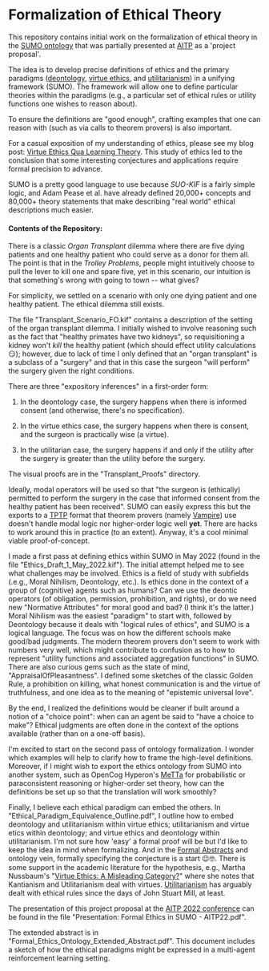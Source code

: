 # Formalization of Ethical Theory

This repository contains initial work on the formalization of ethical theory in the [SUMO ontology](https://github.com/ontologyportal/sumo) that was partially presented at [AITP](http://aitp-conference.org/2022/) as a 'project proposal'.

The idea is to develop precise definitions of ethics and the primary paradigms ([deontology](https://plato.stanford.edu/entries/ethics-deontological/), [virtue ethics](https://plato.stanford.edu/entries/ethics-virtue/), and [utilitarianism](https://plato.stanford.edu/entries/consequentialism/)) in a unifying framework (SUMO).  The framework will allow one to define particular theories within the paradigms (e.g., a particular set of ethical rules or utility functions one wishes to reason about).

To ensure the definitions are "good enough", crafting examples that one can reason with (such as via calls to theorem provers) is also important.

For a casual exposition of my understanding of ethics, please see my blog post: [Virtue Ethics Qua Learning Theory](https://gardenofminds.art/blog/virtue-ethics/).  This study of ethics led to the conclusion that some interesting conjectures and applications require formal precision to advance.

SUMO is a pretty good language to use because _SUO-KIF_ is a fairly simple logic, and Adam Pease et al. have already defined 20,000+ concepts and 80,000+ theory statements that make describing "real world" ethical descriptions much easier.

#### Contents of the Repository:

There is a classic _Organ Transplant_ dilemma where there are five dying patients and one healthy patient who could serve as a donor for them all.  The point is that in the _Trolley Problems_, people might intuitively choose to pull the lever to kill one and spare five, yet in this scenario, our intuition is that something's wrong with going to town -- what gives?

For simplicity, we settled on a scenario with only one dying patient and one healthy patient.  The ethical dilemma still exists.

The file "Transplant_Scenario_FO.kif" contains a description of the setting of the organ transplant dilemma.  I initially wished to involve reasoning such as the fact that "healthy primates have two kidneys", so requisitioning a kidney won't _kill_ the healthy patient (which should effect utility calculations 😏); however, due to lack of time I only defined that an "organ transplant" is a subclass of a "surgery" and that in this case the surgeon "will perform" the surgery given the right conditions. 

There are three "expository inferences" in a first-order form:

1) In the deontology case, the surgery happens when there is informed consent (and otherwise, there's no specification).

2) In the virtue ethics case, the surgery happens when there is consent, and the surgeon is practically wise (a virtue).

3) In the utilitarian case, the surgery happens if and only if the utility after the surgery is greater than the utility before the surgery.

The visual proofs are in the "Transplant_Proofs" directory.

Ideally, modal operators will be used so that "the surgeon is (ethically) permitted to perform the surgery in the case that informed consent from the healthy patient has been received".  SUMO can easily express this but the exports to a [TPTP](https://www.tptp.org/) format that theorem provers (namely [Vampire](https://vprover.github.io/)) use doesn't handle modal logic nor higher-order logic well __yet__.  There are hacks to work around this in practice (to an extent).  Anyway, it's a cool minimal viable proof-of-concept.

I made a first pass at defining ethics within SUMO in May 2022 (found in the file "Ethics_Draft_1_May_2022.kif").  The initial attempt helped me to see what challenges may be involved.  Ethics is a field of study with subfields (.e.g., Moral Nihilism, Deontology, etc.).  Is ethics done in the context of a group of (cognitive) agents such as humans?  Can we use the deontic operators (of obligation, permission, prohibition, and rights), or do we need new "Normative Attributes" for moral good and bad?  (I think it's the latter.)  Moral Nihilism was the easiest "paradigm" to start with, followed by Deontology because it deals with "logical rules of ethics", and SUMO is a logical language.  The focus was on how the different schools make good/bad judgments.  The modern theorem provers don't seem to work with numbers very well, which might contribute to confusion as to how to represent "utility functions and associated aggregation functions" in SUMO.  There are also curious gems such as the  state of mind, "AppraisalOfPleasantness".  I defined some sketches of the classic Golden Rule, a prohibition on killing, what honest communication is and the virtue of truthfulness, and one idea as to the meaning of "epistemic universal love".

By the end, I realized the definitions would be cleaner if built around a notion of a "choice point": when can an agent be said to "have a choice to make"?  Ethical judgments are often done in the context of the options available (rather than on a one-off basis).

I'm excited to start on the second pass of ontology formalization.  I wonder which examples will help to clarify how to frame the high-level definitions.  Moreover, if I might wish to export the ethics ontology from SUMO into another system, such as OpenCog Hyperon's [MeTTa](https://arxiv.org/abs/2203.15970) for probabilistic or paraconsistent reasoning or higher-order set theory, how can the definitions be set up so that the translation will work smoothly?

Finally, I believe each ethical paradigm can embed the others.  In "Ethical_Paradigm_Equivalence_Outline.pdf", I outline how to embed deontology and utilitarianism within virtue ethics; utilitarianism and virtue etics within deontology; and virtue ethics and deontology within utilitarianism.  I'm not sure how 'easy' a formal proof will be but I'd like to keep the idea in mind when formalizing.  And in the [Formal Abstracts](https://formalabstracts.github.io/) and ontology vein, formally specifying the conjecture is a start 😉🤓.  There is some support in the academic literature for the hypothesis, e.g., Martha Nussbaum's "[Virtue Ethics: A Misleading Category?](https://link.springer.com/article/10.1023/A:1009877217694)" where she notes that Kantianism and Utilitarianism deal with virtues.  [Utilitarianism](https://iep.utm.edu/util-a-r/) has arguably dealt with ethical rules since the days of John Stuart Mill, at least.

The presentation of this project proposal at the [AITP 2022 conference](http://aitp-conference.org/2022/http://aitp-conference.org/2022/) can be found in the file "Presentation: Formal Ethics in SUMO - AITP22.pdf". 

The extended abstract is in "Formal_Ethics_Ontology_Extended_Abstract.pdf".  This document includes a sketch of how the ethical paradigms might be expressed in a multi-agent reinforcement learning setting.

